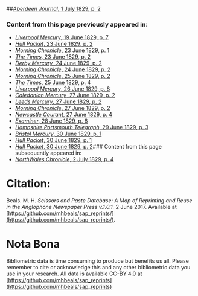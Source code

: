 ##[*Aberdeen Journal*, 1 July 1829, p. 2](https://mhbeals.github.io/sap_html/Aberdeen-Journal/Aberdeen-Journal-1-July-1829-p-2)

### Content from this page previously appeared in:
+ [*Liverpool Mercury*, 19 June 1829, p. 7](https://mhbeals.github.io/sap_html/Liverpool-Mercury/Liverpool-Mercury-19-June-1829-p-7)
+ [*Hull Packet*, 23 June 1829, p. 2](https://mhbeals.github.io/sap_html/Hull-Packet/Hull-Packet-23-June-1829-p-2)
+ [*Morning Chronicle*, 23 June 1829, p. 1](https://mhbeals.github.io/sap_html/Morning-Chronicle/Morning-Chronicle-23-June-1829-p-1)
+ [*The Times*, 23 June 1829, p. 2](https://mhbeals.github.io/sap_html/The-Times/The-Times-23-June-1829-p-2)
+ [*Derby Mercury*, 24 June 1829, p. 2](https://mhbeals.github.io/sap_html/Derby-Mercury/Derby-Mercury-24-June-1829-p-2)
+ [*Morning Chronicle*, 24 June 1829, p. 2](https://mhbeals.github.io/sap_html/Morning-Chronicle/Morning-Chronicle-24-June-1829-p-2)
+ [*Morning Chronicle*, 25 June 1829, p. 2](https://mhbeals.github.io/sap_html/Morning-Chronicle/Morning-Chronicle-25-June-1829-p-2)
+ [*The Times*, 25 June 1829, p. 4](https://mhbeals.github.io/sap_html/The-Times/The-Times-25-June-1829-p-4)
+ [*Liverpool Mercury*, 26 June 1829, p. 8](https://mhbeals.github.io/sap_html/Liverpool-Mercury/Liverpool-Mercury-26-June-1829-p-8)
+ [*Caledonian Mercury*, 27 June 1829, p. 2](https://mhbeals.github.io/sap_html/Caledonian-Mercury/Caledonian-Mercury-27-June-1829-p-2)
+ [*Leeds Mercury*, 27 June 1829, p. 2](https://mhbeals.github.io/sap_html/Leeds-Mercury/Leeds-Mercury-27-June-1829-p-2)
+ [*Morning Chronicle*, 27 June 1829, p. 2](https://mhbeals.github.io/sap_html/Morning-Chronicle/Morning-Chronicle-27-June-1829-p-2)
+ [*Newcastle Courant*, 27 June 1829, p. 4](https://mhbeals.github.io/sap_html/Newcastle-Courant/Newcastle-Courant-27-June-1829-p-4)
+ [*Examiner*, 28 June 1829, p. 8](https://mhbeals.github.io/sap_html/Examiner/Examiner-28-June-1829-p-8)
+ [*Hampshire Portsmouth Telegraph*, 29 June 1829, p. 3](https://mhbeals.github.io/sap_html/Hampshire-Portsmouth-Telegraph/Hampshire-Portsmouth-Telegraph-29-June-1829-p-3)
+ [*Bristol Mercury*, 30 June 1829, p. 1](https://mhbeals.github.io/sap_html/Bristol-Mercury/Bristol-Mercury-30-June-1829-p-1)
+ [*Hull Packet*, 30 June 1829, p. 1](https://mhbeals.github.io/sap_html/Hull-Packet/Hull-Packet-30-June-1829-p-1)
+ [*Hull Packet*, 30 June 1829, p. 2](https://mhbeals.github.io/sap_html/Hull-Packet/Hull-Packet-30-June-1829-p-2)### Content from this page subsequently appeared in:
+ [*NorthWales Chronicle*, 2 July 1829, p. 4](https://mhbeals.github.io/sap_html/NorthWales-Chronicle/NorthWales-Chronicle-2-July-1829-p-4)
                    
# Citation: 

Beals. M. H. *Scissors and Paste Database: A Map of Reprinting and Reuse in the Anglophone Newspaper Press v.1.0.1.* 2 June 2017. Available at [https://github.com/mhbeals/sap_reprints/](https://github.com/mhbeals/sap_reprints/). 
                    
# Nota Bona

Bibliometric data is time consuming to produce but benefits us all. Please remember to cite or acknowledge this and any other bibliometric data you use in your research. All data is available CC-BY 4.0 at [https://github.com/mhbeals/sap_reprints](https://github.com/mhbeals/sap_reprints)